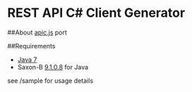 REST API C# Client Generator
=====

##About
[apic.js](https://github.com/temich/apic.js) port

##Requirements
  - [Java 7](https://www.java.com/en/download/)
  - Saxon-B [9.1.0.8](https://sourceforge.net/projects/saxon/files/Saxon-B/9.1.0.8/saxonb9-1-0-8j.zip/download) for Java  

see /sample for usage details
